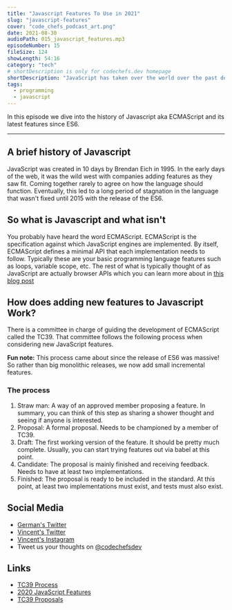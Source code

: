 ```yaml
---
title: "Javascript Features To Use in 2021"
slug: "javascript-features"
cover: "code_chefs_podcast_art.png"
date: 2021-08-30
audioPath: 015_javascript_features.mp3
episodeNumber: 15
fileSize: 124
showLength: 54:16
category: "tech"
# shortDescription is only for codechefs.dev homepage
shortDescription: "JavaScript has taken over the world over the past decade. Come learn about its history and the latest features."
tags:
  - programming
  - javascript
---
```


In this episode we dive into the history of Javascript aka ECMAScript and its latest features since ES6.

<hr/>

## A brief history of Javascript

JavaScript was created in 10 days by Brendan Eich in 1995.
In the early days of the web, it was the wild west with companies adding features as they saw fit. Coming together rarely to agree on how the language should function. Eventually, this led to a long period of stagnation in the language that wasn't fixed until 2015 with the release of the ES6.

## So what is Javascript and what isn't

You probably have heard the word ECMAScript.
ECMAScript is the specification against which JavaScript engines are implemented.
By itself, ECMAScript defines a minimal API that each implementation needs to follow. Typically these are your basic programming language features such as loops, variable scope, etc.
The rest of what is typically thought of as JavaScript are actually browser APIs which you can learn more about in [this blog post](https://dev.to/codechefs/am-i-ready-to-learn-a-framework-1cll)

## How does adding new features to Javascript Work?

There is a committee in charge of guiding the development of ECMAScript called the TC39. That committee follows the following process when considering new JavaScript features.

**Fun note:** This process came about since the release of ES6 was massive! So rather than big monolithic releases, we now add small incremental features.

### The process

1. Straw man: A way of an approved member proposing a feature. In summary, you can think of this step as sharing a shower thought and seeing if anyone is interested.
2. Proposal: A formal proposal. Needs to be championed by a member of TC39.
3. Draft: The first working version of the feature. It should be pretty much complete. Usually, you can start trying features out via babel at this point.
4. Candidate: The proposal is mainly finished and receiving feedback. Needs to have at least two implementations.
5. Finished: The proposal is ready to be included in the standard. At this point, at least two implementations must exist, and tests must also exist.

## Social Media

- [German's Twitter](https://twitter.com/germangamgon)
- [Vincent's Twitter](https://twitter.com/vincentntang)
- [Vincent's Instagram](https://instagram.com/vincentntang)
- Tweet us your thoughts on [@codechefsdev](https://twitter.com/codechefsdev)

## Links

- [TC39 Process](https://2ality.com/2015/11/tc39-process.html)
- [2020 JavaScript Features](https://www.freecodecamp.org/news/javascript-new-features-es2020/)
- [TC39 Proposals](https://github.com/tc39/proposals)
